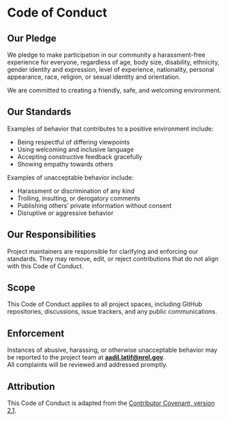 # Code of Conduct

## Our Pledge
We pledge to make participation in our community a harassment-free experience for everyone, regardless of age, body size, disability, ethnicity, gender identity and expression, level of experience, nationality, personal appearance, race, religion, or sexual identity and orientation.

We are committed to creating a friendly, safe, and welcoming environment.

## Our Standards
Examples of behavior that contributes to a positive environment include:
- Being respectful of differing viewpoints
- Using welcoming and inclusive language
- Accepting constructive feedback gracefully
- Showing empathy towards others

Examples of unacceptable behavior include:
- Harassment or discrimination of any kind
- Trolling, insulting, or derogatory comments
- Publishing others’ private information without consent
- Disruptive or aggressive behavior

## Our Responsibilities
Project maintainers are responsible for clarifying and enforcing our standards. They may remove, edit, or reject contributions that do not align with this Code of Conduct.

## Scope
This Code of Conduct applies to all project spaces, including GitHub repositories, discussions, issue trackers, and any public communications.

## Enforcement
Instances of abusive, harassing, or otherwise unacceptable behavior may be reported to the project team at **aadil.latif@nrel.gov**.  
All complaints will be reviewed and addressed promptly.

## Attribution
This Code of Conduct is adapted from the [Contributor Covenant, version 2.1](https://www.contributor-covenant.org/version/2/1/code_of_conduct/).

